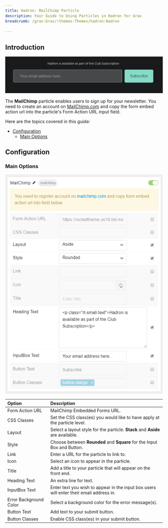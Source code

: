 ```yaml
---
title: Hadron: MailChimp Particle
description: Your Guide to Using Particles in Hadron for Grav
breadcrumb: /grav:Grav/!themes:Themes/hadron:Hadron

---
```


## Introduction

![](assets/particle_mailchimp1.png)

The **MailChimp** particle enables users to sign up for your newsletter. You need to create an account on <a href="https://mailchimp.com/" target="_blank">MailChimp.com</a> and copy the form embed action url into the particle's Form Action URL input field.

Here are the topics covered in this guide:

* [Configuration](#configuration)
    - [Main Options](#main-options)

## Configuration

### Main Options 

![](assets/particle_mailchimp2.png)

| Option                 | Description                                                                             |
| :-----                 | :-----                                                                                  |
| Form Action URL        | MailChimp Embedded Forms URL.                                                           |
| CSS Classes            | Set the CSS class(es) you would like to have apply at the particle level.               |
| Layout                 | Select a layout style for the particle. **Stack** and **Aside** are available.          |
| Style                  | Choose between **Rounded** and **Square** for the Input Box and Button.                 |
| Link                   | Enter a URL for the particle to link to.                                                |
| Icon                   | Select an icon to appear in the particle.                                               |
| Title                  | Add a title to your particle that will appear on the front end.                         |
| Heading Text           | An extra line for text.                                                                 |
| InputBox Text          | Enter text you wish to appear in the input box users will enter their email address in. |
| Error Background Color | Select a background color for the error message(s).                                     |
| Button Text            | Add text to your submit button.                                                         |
| Button Classes         | Enable CSS class(es) in your submit button.                                             |
